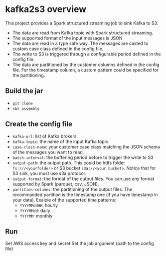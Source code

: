 # kafka2s3 overview
This project provides a Spark structured streaming job to sink Kafka to S3.
- The data are read from Kafka topic with Spark structured streaming.
- The supported format of the input messages is JSON 
- The data are read in a type safe way. The messages are casted to custom case class defined in the config file.
- The write to S3 is triggered through a configurable period defined in the config file.
- The data are partitioned by the customer columns defined in the config file. For the timestamp column, a custom pattern could be specified for the partitioning.


## Build the jar
- `git clone`
- `sbt assembly`

## Create the config file
- `kafka-url`: list of Kafka brokers.
- `kafka-topic`: the name of the input Kafka topic.
- `case-class-name`: your customer case class matching the JSON schema of the messages you want to read.
- `batch-interval`: the buffering period before to trigger the write to S3
- `output-path`: the output path. This could be hdfs folder `fs:///<yourfolder>` or S3 bucket `s3a://<your bucket>`. Notice that for S3 sink, you must use s3a protocol.
- `output-format`: the format of the output files. You can use any format supported by Spark (parquet, csv, JSON).
- `partition-columns`: the partitioning of the output files. The recommanded partition is the timestamp one (if you have timestamp in your data). Exalple of the supported time patterns:
  - `YYYYMMddHH`: hourly
  - `YYYYMMdd`: daily
  - `YYYYMM`: monthly

## Run 
Set AWS access key and secret
Set the job argument (path to the config file)
